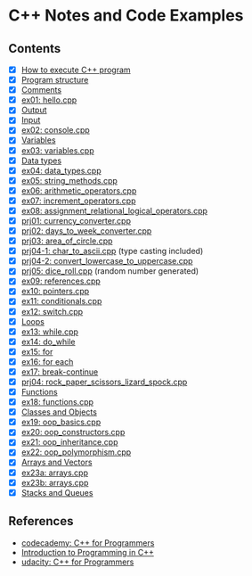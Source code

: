 # C++ Notes and Code Examples

## Contents

- [x] [How to execute C++ program](./docs/execute.md)
- [x] [Program structure](./docs/hello.md)
- [x] [Comments](./docs/comments.md)
- [x] [ex01: hello.cpp](./01-hello/main.cpp)
- [x] [Output](./docs/output.md)
- [x] [Input](./docs/input.md)
- [x] [ex02: console.cpp](./02-console/main.cpp)
- [x] [Variables](./docs/variables.md)
- [x] [ex03: variables.cpp](./03-variables/main.cpp)
- [x] [Data types](./docs/data-types.md)
- [x] [ex04: data_types.cpp](./04-data-types/main.cpp)
- [x] [ex05: string_methods.cpp](./05-string-methods/main.cpp)
- [x] [ex06: arithmetic_operators.cpp](./06-arithmetic-operators/main.cpp)
- [x] [ex07: increment_operators.cpp](./07-increment-operators/main.cpp)
- [x] [ex08: assignment_relational_logical_operators.cpp](./08-assignment-relational-logical-operators/main.cpp)
- [x] [prj01: currency_converter.cpp](./prj01-currency/main.cpp)
- [x] [prj02: days_to_week_converter.cpp](./prj02-days-to-weeks/main.cpp)
- [x] [prj03: area_of_circle.cpp](./prj03-circle-area/main.cpp)
- [x] [prj04-1: char_to_ascii.cpp](./prj04-char-ascii/main.cpp) (type casting included)
- [x] [prj04-2: convert_lowercase_to_uppercase.cpp](./prj04-char-ascii/convert_to_uppercase.cpp)
- [x] [prj05: dice_roll.cpp](./prj05-dice-roll/main.cpp) (random number generated)
- [x] [ex09: references.cpp](./09-references/main.cpp)
- [x] [ex10: pointers.cpp](./10-pointers/main.cpp)
- [x] [ex11: conditionals.cpp](./11-conditionals/main.cpp)
- [x] [ex12: switch.cpp](./12-switch-case/main.cpp)
- [x] [Loops](./docs/loops.md)
- [x] [ex13: while.cpp](./13-loops/while.cpp)
- [x] [ex14: do_while](./13-loops/do_while.cpp)
- [x] [ex15: for](./13-loops/for.cpp)
- [x] [ex16: for each](./13-loops/for_each.cpp)
- [x] [ex17: break-continue](./13-loops/break_continue.cpp)
- [x] [prj04: rock_paper_scissors_lizard_spock.cpp](./prj04-rock-paper-scissors/main.cpp)
- [x] [Functions](./docs/functions.md)
- [x] [ex18: functions.cpp](./14-functions/main.cpp)
- [x] [Classes and Objects](./docs/classes-objects.md)
- [x] [ex19: oop_basics.cpp](./16-oop-basics/main.cpp)
- [x] [ex20: oop_constructors.cpp](./17-oop-constructors/main.cpp)
- [x] [ex21: oop_inheritance.cpp](./18-oop-inheritance/main.cpp)
- [x] [ex22: oop_polymorphism.cpp](./19-oop-polymorphism/main.cpp)
- [x] [Arrays and Vectors](./docs/arrays-vectors.md)
- [x] [ex23a: arrays.cpp](./20-arrays/main.cpp)
- [x] [ex23b: arrays.cpp](./20-arrays/array.cpp)
- [x] [Stacks and Queues](./docs/stacks-queues.md)

## References

- [codecademy: C++ for Programmers](https://www.codecademy.com/learn/c-plus-plus-for-programmers)
- [Introduction to Programming in C++](https://learning.edx.org/course/course-v1:NYUx+CPP.PRG.1+3T2020/home)
- [udacity: C++ for Programmers](https://learn.udacity.com/courses/ud210)
